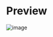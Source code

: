 # Preview 
![image](https://user-images.githubusercontent.com/100044766/179741347-b90cc8f5-6ba2-42a2-ba5a-babb1f6876df.png)

